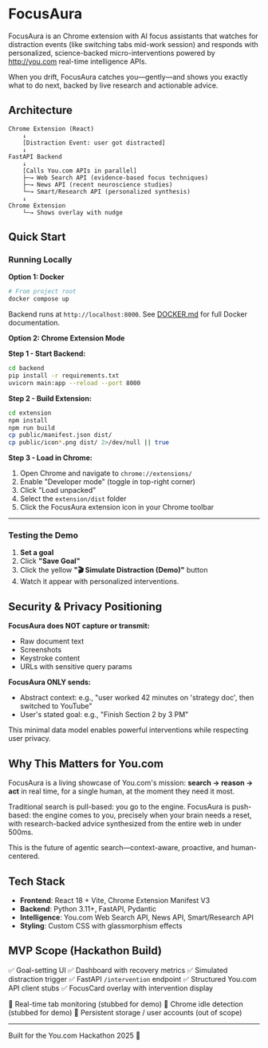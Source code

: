 # FocusAura

FocusAura is an Chrome extension with AI focus assistants that watches for distraction events (like switching tabs mid-work session) and responds with personalized, science-backed micro-interventions powered by http://you.com real-time intelligence APIs.

When you drift, FocusAura catches you—gently—and shows you exactly what to do next, backed by live research and actionable advice.

## Architecture

```
Chrome Extension (React)
    ↓
    [Distraction Event: user got distracted]
    ↓
FastAPI Backend
    ↓
    [Calls You.com APIs in parallel]
    ├─→ Web Search API (evidence-based focus techniques)
    ├─→ News API (recent neuroscience studies)
    └─→ Smart/Research API (personalized synthesis)
    ↓
Chrome Extension
    └─→ Shows overlay with nudge
```

## Quick Start
### Running Locally

**Option 1: Docker**

```bash
# From project root
docker compose up
```

Backend runs at `http://localhost:8000`. See [DOCKER.md](DOCKER.md) for full Docker documentation.

**Option 2: Chrome Extension Mode**

**Step 1 - Start Backend:**
```bash
cd backend
pip install -r requirements.txt
uvicorn main:app --reload --port 8000
```

**Step 2 - Build Extension:**
```bash
cd extension
npm install
npm run build
cp public/manifest.json dist/
cp public/icon*.png dist/ 2>/dev/null || true
```

**Step 3 - Load in Chrome:**
1. Open Chrome and navigate to `chrome://extensions/`
2. Enable "Developer mode" (toggle in top-right corner)
3. Click "Load unpacked"
4. Select the `extension/dist` folder
5. Click the FocusAura extension icon in your Chrome toolbar

---

### Testing the Demo

1. **Set a goal** 
2. Click **"Save Goal"**
3. Click the yellow **"🎬 Simulate Distraction (Demo)"** button
4. Watch it appear with personalized interventions.

## Security & Privacy Positioning

**FocusAura does NOT capture or transmit:**
- Raw document text
- Screenshots
- Keystroke content
- URLs with sensitive query params

**FocusAura ONLY sends:**
- Abstract context: e.g., "user worked 42 minutes on 'strategy doc', then switched to YouTube"
- User's stated goal: e.g., "Finish Section 2 by 3 PM"

This minimal data model enables powerful interventions while respecting user privacy.

## Why This Matters for You.com

FocusAura is a living showcase of You.com's mission: **search → reason → act** in real time, for a single human, at the moment they need it most.

Traditional search is pull-based: you go to the engine. FocusAura is push-based: the engine comes to you, precisely when your brain needs a reset, with research-backed advice synthesized from the entire web in under 500ms.

This is the future of agentic search—context-aware, proactive, and human-centered.

## Tech Stack

- **Frontend**: React 18 + Vite, Chrome Extension Manifest V3
- **Backend**: Python 3.11+, FastAPI, Pydantic
- **Intelligence**: You.com Web Search API, News API, Smart/Research API
- **Styling**: Custom CSS with glassmorphism effects

## MVP Scope (Hackathon Build)

✅ Goal-setting UI
✅ Dashboard with recovery metrics
✅ Simulated distraction trigger
✅ FastAPI `/intervention` endpoint
✅ Structured You.com API client stubs
✅ FocusCard overlay with intervention display

🚧 Real-time tab monitoring (stubbed for demo)
🚧 Chrome idle detection (stubbed for demo)
🚧 Persistent storage / user accounts (out of scope)

---

Built for the You.com Hackathon 2025 🚀
